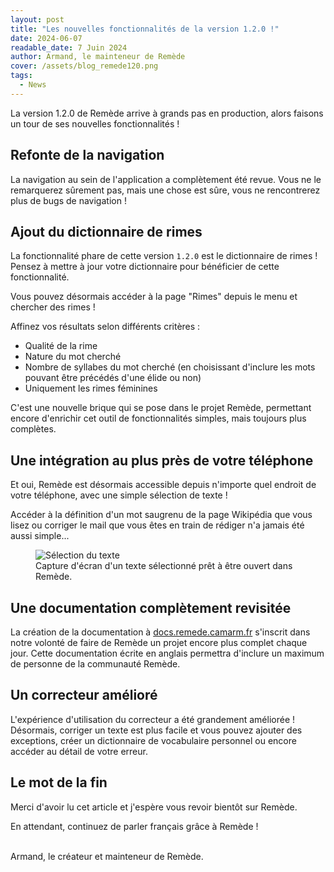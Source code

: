 ```yaml
---
layout: post
title: "Les nouvelles fonctionnalités de la version 1.2.0 !"
date: 2024-06-07
readable_date: 7 Juin 2024
author: Armand, le mainteneur de Remède
cover: /assets/blog_remede120.png
tags: 
  - News
---
```


La version 1.2.0 de Remède arrive à grands pas en production, alors faisons un tour de ses nouvelles fonctionnalités !

## Refonte de la navigation

La navigation au sein de l'application a complètement été revue. Vous ne le remarquerez sûrement pas, mais une chose est sûre, vous ne rencontrerez plus de bugs de navigation !

## Ajout du dictionnaire de rimes

La fonctionnalité phare de cette version `1.2.0` est le dictionnaire de rimes ! Pensez à mettre à jour votre dictionnaire pour bénéficier de cette fonctionnalité.

Vous pouvez désormais accéder à la page "Rimes" depuis le menu et chercher des rimes !

Affinez vos résultats selon différents critères :
- Qualité de la rime
- Nature du mot cherché
- Nombre de syllabes du mot cherché (en choisissant d'inclure les mots pouvant être précédés d'une élide ou non)
- Uniquement les rimes féminines

C'est une nouvelle brique qui se pose dans le projet Remède, permettant encore d'enrichir cet outil de fonctionnalités simples, mais toujours plus complètes.

## Une intégration au plus près de votre téléphone

Et oui, Remède est désormais accessible depuis n'importe quel endroit de votre téléphone, avec une simple sélection de texte !

Accéder à la définition d'un mot saugrenu de la page Wikipédia que vous lisez ou corriger le mail que vous êtes en train de rédiger n'a jamais été aussi simple...

<figure>
<img src="/assets/text-selection.jpeg" alt="Sélection du texte">
<figcaption>Capture d'écran d'un texte sélectionné prêt à être ouvert dans Remède.</figcaption>
</figure>

## Une documentation complètement revisitée

La création de la documentation à [docs.remede.camarm.fr](https://docs.remede.camarm.fr) s'inscrit dans notre volonté de faire de Remède un projet encore plus complet chaque jour. 
Cette documentation écrite en anglais permettra d'inclure un maximum de personne de la communauté Remède.

## Un correcteur amélioré

L'expérience d'utilisation du correcteur a été grandement améliorée ! Désormais, corriger un texte est plus facile et vous pouvez ajouter des exceptions, créer un dictionnaire de vocabulaire personnel ou encore accéder au détail de votre erreur.

## Le mot de la fin

Merci d'avoir lu cet article et j'espère vous revoir bientôt sur Remède.

En attendant, continuez de parler français grâce à Remède !

<br>
Armand, le créateur et mainteneur de Remède.
